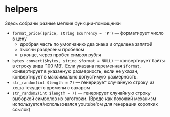 # helpers

Здесь собраны разные мелкие функции-помощники

 - `format_price($price, string $currency = '₽')` — форматирует число в цену
   - дробрая часть по умолчанию два знака и отделена запятой
   - тысячи разделены пробелом
   - в конце, через пробел символ рубля
 - `bytes_convert($bytes, string $format = NULL)` — конвертирует байты в строку вида '100 MB'. Если указана переменная `$format`, конвертирует в указанную размерность, если не указан, конвертирует в максимально допустимую размерность.
 - `str_random(int $length = 7)` — генерирует случайную строку из хеша текущего времени с сахаром
 - `str_random2(int $length = 7)` — генерирует случайную строку выборкой символов из заготовки. (Вроде как похожий механизм используется/использовался youtube'ом для генерации коротких ссылок)
